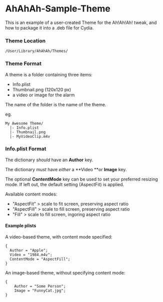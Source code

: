 # AhAhAh-Sample-Theme

This is an example of a user-created Theme for the Ah!Ah!Ah! tweak, and how to package it into a .deb file for Cydia.

###  Theme Location

```
/User/Library/AhAhAh/Themes/
```


### Theme Format

A theme is a folder containing three items:
- Info.plist
- Thumbnail.png (120x120 px)
- a video or image for the alarm

The name of the folder is the name of the theme.

eg.

```
My Awesome Theme/
  |- Info.plist
  |- Thumbnail.png
  |- MyVideoClip.m4v
```


### Info.plist Format

The dictionary *should* have an **Author** key.

The dictionary *must* have *either* a **Video **or **Image** key.

The optional **ContentMode** key can be used to set your preferred resizing mode. If left out, the default setting (AspectFit) is applied.

Available content modes:
- "AspectFit" > scale to fit screen, preserving aspect ratio
- "AspectFill" > scale to fill screen, preserving aspect ratio
- "Fill" > scale to fill screen, ingoring aspect ratio


#### Example plists

A video-based theme, with content mode specified:
```plist
{
  Author = "Apple";
  Video = "1984.m4v";
  ContentMode = "AspectFill";
}
```
An image-based theme, without specifying content mode:

```plist
{
	Author = "Some Person";
	Image = "FunnyCat.jpg";
}
```
